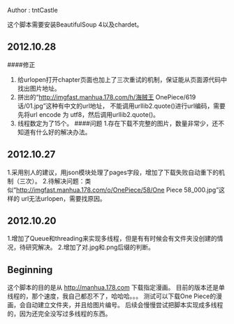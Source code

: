 Author : tntCastle

这个脚本需要安装BeautifulSoup 4以及chardet。

## 2012.10.28
####修正
1. 给urlopen打开chapter页面也加上了三次重试的机制，保证能从页面源代码中找出图片地址。
2. 拼出的“http://imgfast.manhua.178.com/h/海贼王 OnePiece/619话/01.jpg”这种有中文的url地址，
不能调用urllib2.quote()进行url编码，需要先将url encode 为 utf8，然后调用urllib2.quote()。
3. 线程数定为了15个。
####问题
1.存在下载不完整的图片，数量非常少，还不知道有什么好的解决办法。


## 2012.10.27
1.采用别人的建议，用json模块处理了pages字段，增加了下载失败自动重下的机制（三次）。
2.待解决问题：类似“http://imgfast.manhua.178.com/o/OnePiece/58/One Piece 58_000.jpg”这样的
url无法urlopen，需要找原因。

## 2012.10.20
1.增加了Queue和threading来实现多线程，但是有有时候会有文件夹没创建的情况，待研究解决。
2.增加了对.jpg和.png后缀的判断。

## Beginning
这个脚本的目的是从 http://manhua.178.com 下载指定漫画。
目前的版本还是单线程的，那个速度，我自己都忍不了，哈哈哈。。。
测试可以下载One Piece的漫画，会自动建立文件夹，并且给图片编号。
后续会慢慢尝试把脚本实现成多线程的，因为还完全没写过多线程的东西。
